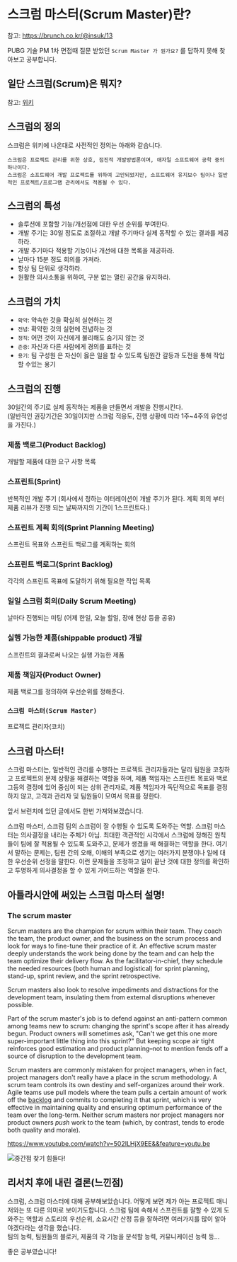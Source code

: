 # 스크럼 마스터(Scrum Master)란?
참고: https://brunch.co.kr/@insuk/13

PUBG 기술 PM 1차 면접때 질문 받았던 `Scrum Master 가 뭔가요?` 를 답하지 못해 찾아보고 공부합니다.

## 일단 스크럼(Scrum)은 뭐지?

참고: [위키](https://ko.wikipedia.org/wiki/%EC%8A%A4%ED%81%AC%EB%9F%BC_(%EC%95%A0%EC%9E%90%EC%9D%BC_%EA%B0%9C%EB%B0%9C_%ED%94%84%EB%A1%9C%EC%84%B8%EC%8A%A4))

## 스크럼의 정의

스크럼은 위키에 나온대로 사전적인 정의는 아래와 같습니다.


    스크럼은 프로젝트 관리를 위한 상호, 점진적 개발방법론이며, 애자일 소프트웨어 공학 중의 하나이다.
    스크럼은 소프트웨어 개발 프로젝트를 위하여 고안되었지만, 소프트웨어 유지보수 팀이나 일반적인 프로젝트/프로그램 관리에서도 적용될 수 있다.

## 스크럼의 특성

- 솔루션에 포함할 기능/개선점에 대한 우선 순위를 부여한다.
- 개발 주기는 30일 정도로 조절하고 개발 주기마다 실제 동작할 수 있는 결과를 제공하라.
- 개발 주기마다 적용할 기능이나 개선에 대한 목록을 제공하라.
- 날마다 15분 정도 회의를 가져라.
- 항상 팀 단위로 생각하라.
- 원활한 의사소통을 위하여, 구분 없는 열린 공간을 유지하라.

## 스크럼의 가치

- `확약`: 약속한 것을 확실히 실현하는 것
- `전념`: 확약한 것의 실현에 전념하는 것
- `정직`: 어떤 것이 자신에게 불리해도 숨기지 않는 것
- `존중`: 자신과 다른 사람에게 경의를 표하는 것
- `용기`: 팀 구성원 은 자신이 옳은 일을 할 수 있도록 팀원간 갈등과 도전을 통해 작업 할 수있는 용기

## 스크럼의 진행

30일간의 주기로 실제 동작하는 제품을 만들면서 개발을 진행시킨다.  
(일반적인 권장기간은 30일이지만 스크럼 적응도, 진행 상황에 따라 1주~4주의 유연성을 가진다.)

### 제품 백로그(Product Backlog)

개발할 제품에 대한 요구 사항 목록

### 스프린트(Sprint)

반복적인 개발 주기 (회사에서 정하는 이터레이션이 개발 주기가 된다. 계획 회의 부터 제품 리뷰가 진행 되는 날짜까지의 기간이 1스프린트다.)

### 스프린트 계획 회의(Sprint Planning Meeting)

스프린트 목표와 스프린트 백로그를 계획하는 회의

### 스프린트 백로그(Sprint Backlog)

각각의 스프린트 목표에 도달하기 위해 필요한 작업 목록

### 일일 스크럼 회의(Daily Scrum Meeting)

날마다 진행되는 미팅 (어제 한일, 오늘 할일, 장애 현상 등을 공유)

### 실행 가능한 제품(shippable product) 개발

스프린트의 결과로써 나오는 실행 가능한 제품

### 제품 책임자(Product Owner)

제품 백로그를 정의하여 우선순위를 정해준다.

### `스크럼 마스터(Scrum Master)`

프로젝트 관리자(코치)

## 스크럼 마스터!

스크럼 마스터는, 일반적인 관리를 수행하는 프로젝트 관리자들과는 달리 팀원을 코칭하고 프로젝트의 문제 상황을 해결하는 역할을 하며, 제품 책임자는 스프린트 목표와 백로그등의 결정에 있어 중심이 되는 상위 관리자로, 제품 책임자가 독단적으로 목표를 결정하지 않고, 고객과 관리자 및 팀원들이 모여서 목표를 정한다.

앞서 브런치에 있던 글에서도 한번 가져와보겠습니다.

스크럼 마스터, 스크럼 팀의 스크럼이 잘 수행될 수 있도록 도와주는 역할.
스크럼 마스터는 의사결정을 내리는 주체가 아님. 최대한 객관적인 시각에서 스크럼에 정해진 원칙들이 팀에 잘 적용될 수 있도록 도와주고, 문제가 생겼을 때 해결하는 역할을 한다. 여기서 말하는 문제는, 팀원 간의 오해, 이해의 부족으로 생기는 여러가지 분쟁이나 일에 대한 우선순위 선정을 말한다. 이런 문제들을 조정하고 일이 끝난 것에 대한 정의를 확인하고 투명하게 의사결정을 할 수 있게 가이드하는 역할을 한다.

## 아틀라시안에 써있는 스크럼 마스터 설명!

### The scrum master

Scrum masters are the champion for scrum within their team. They coach the team, the product owner, and the business on the scrum process and look for ways to fine-tune their practice of it. An effective scrum master deeply understands the work being done by the team and can help the team optimize their delivery flow. As the facilitator-in-chief, they schedule the needed resources (both human and logistical) for sprint planning, stand-up, sprint review, and the sprint retrospective.

Scrum masters also look to resolve impediments and distractions for the development team, insulating them from external disruptions whenever possible.

Part of the scrum master's job is to defend against an anti-pattern common among teams new to scrum: changing the sprint's scope after it has already begun. Product owners will sometimes ask, "Can't we get this one more super-important little thing into this sprint?" But keeping scope air tight reinforces good estimation and product planning–not to mention fends off a source of disruption to the development team.

Scrum masters are commonly mistaken for project managers, when in fact, project managers don't really have a place in the scrum methodology. A scrum team controls its own destiny and self-organizes around their work. Agile teams use pull models where the team pulls a certain amount of work off the [backlog](https://ko.atlassian.com/agile/backlogs) and commits to completing it that sprint, which is very effective in maintaining quality and ensuring optimum performance of the team over the long-term. Neither scrum masters nor project managers nor product owners *push* work to the team (which, by contrast, tends to erode both quality and morale).

https://www.youtube.com/watch?v=502ILHjX9EE&&feature=youtu.be

![중간점 찾기 힘들다!](https://d2mxuefqeaa7sj.cloudfront.net/s_DEDA53C26F62B70754A03DBE2DE231D02A2DC7A17B45A720F83AD9BB4756D8F9_1515171328050_+2018-01-06++1.55.10.png)

## 리서치 후에 내린 결론(느낀점)

스크럼, 스크럼 마스터에 대해 공부해보았습니다. 어떻게 보면 제가 아는 프로젝트 매니저와는 또 다른 의미로 보이기도합니다. 스크럼 팀에 속해서 스프린트를 잘할 수 있게 도와주는 역할과 스토리의 우선순위, 소요시간 산정 등을 잘하려면 여러가지를 많이 알아야겠다라는 생각을 했습니다.  
팀의 능력, 팀원들의 블로커, 제품의 각 기능을 분석할 능력, 커뮤니케이션 능력 등…

좋은 공부였습니다!

